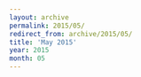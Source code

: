 ```yaml
---
layout: archive
permalink: 2015/05/
redirect_from: archive/2015/05/
title: 'May 2015'
year: 2015
month: 05
---
```

